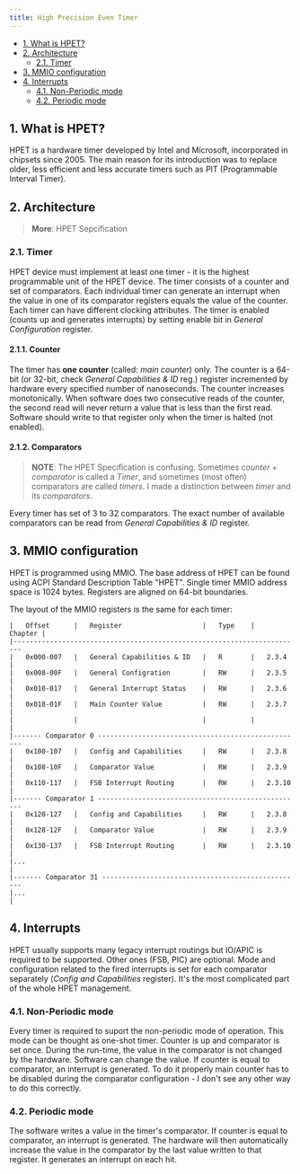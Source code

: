 ```yaml
---
title: High Precision Even Timer
---
```


- [1. What is HPET?](#1-what-is-hpet)
- [2. Architecture](#2-architecture)
  - [2.1. Timer](#21-timer)
- [3. MMIO configuration](#3-mmio-configuration)
- [4. Interrupts](#4-interrupts)
  - [4.1. Non-Periodic mode](#41-non-periodic-mode)
  - [4.2. Periodic mode](#42-periodic-mode)

## 1. What is HPET?
HPET is a hardware timer developed by Intel and Microsoft, incorporated in chipsets since 2005. The main reason for its introduction was to replace older, less efficient and less accurate timers such as PIT (Programmable Interval Timer).

## 2. Architecture
> **More**: HPET Sepcification

### 2.1. Timer
HPET device must implement at least one timer - it is the highest programmable unit of the HPET device. The timer consists of a counter and set of comparators. Each individual timer can generate an interrupt when the value in one of its comparator registers equals the value of the counter. Each timer can have different clocking attributes. The timer is enabled (counts up and generates interrupts) by setting enable bit in _General Configuration_ register.

#### 2.1.1. Counter
The timer has **one counter** (called: _main counter_) only. The counter is a 64-bit (or 32-bit, check _General Capabilities & ID_ reg.) register incremented by hardware every specified number of nanoseconds. The counter increases monotonically. When software does two consecutive reads of the counter, the second read will never return a value that is less than the first read. Software should write to that register only when the timer is halted (not enabled).

#### 2.1.2. Comparators
> **NOTE**: The HPET Specification is confusing. Sometimes _counter_ + _comparator_ is called a _Timer_, and sometimes (most often) comparators are called _timers_. I made a distinction between _timer_ and its _comparators_.

Every timer has set of 3 to 32 comparators. The exact number of available comparators can be read from _General Capabilities & ID_ register.

## 3. MMIO configuration
HPET is programmed using MMIO. The base address of HPET can be found using ACPI Standard Description Table "HPET". Single timer MMIO address space is 1024 bytes. Registers are aligned on 64-bit boundaries.

The layout of the MMIO registers is the same for each timer:

```text
|   Offset      |   Register                    |   Type    |   Chapter |
|------------------------------------------------------------------------   
|   0x000-007   |   General Capabilities & ID   |   R       |   2.3.4   |
|   0x008-00F   |   General Configration        |   RW      |   2.3.5   |
|   0x010-017   |   General Interrupt Status    |   RW      |   2.3.6   |
|   0x018-01F   |   Main Counter Value          |   RW      |   2.3.7   |
|               |                               |           |           |
|------- Comparator 0 ---------------------------------------------------
|   0x100-107   |   Config and Capabilities     |   RW      |   2.3.8   |
|   0x108-10F   |   Comparator Value            |   RW      |   2.3.9   |
|   0x110-117   |   FSB Interrupt Routing       |   RW      |   2.3.10  |
|------- Comparator 1 ---------------------------------------------------
|   0x120-127   |   Config and Capabilities     |   RW      |   2.3.8   |
|   0x128-12F   |   Comparator Value            |   RW      |   2.3.9   |
|   0x130-137   |   FSB Interrupt Routing       |   RW      |   2.3.10  |
|...                                                                    |
|------- Comparator 31 --------------------------------------------------
|...                                                                    |
```

## 4. Interrupts
HPET usually supports many legacy interrupt routings but IO/APIC is required to be supported. Other ones (FSB, PIC) are optional. Mode and configuration related to the fired interrupts is set for each comparator separately (_Config and Capabilities_ register). It's the most complicated part of the whole HPET management.

### 4.1. Non-Periodic mode
Every timer is required to suport the non-periodic mode of operation. This mode can be thought as one-shot timer. Counter is up and comparator is set once. During the run-time, the value in the comparator is not changed by the hardware. Software can change the value. If counter is equal to comparator, an interrupt is generated. To do it properly main counter has to be disabled during the comparator configuration - I don't see any other way to do this correctly.

### 4.2. Periodic mode
The software writes a value in the timer's comparator. If counter is equal to comparator, an interrupt is generated. The hardware will then automatically increase the value in the comparator by the last value written to that register. It generates an interrupt on each hit.
